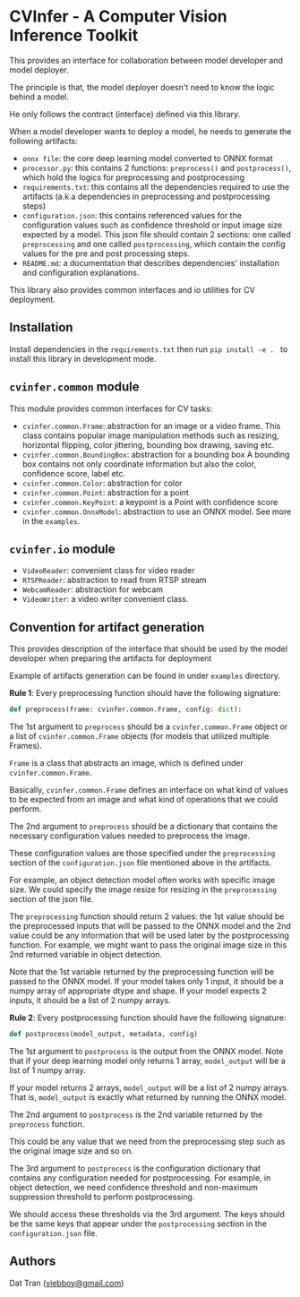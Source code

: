# CVInfer - A Computer Vision Inference Toolkit 

This provides an interface for collaboration between model developer and model deployer.

The principle is that, the model deployer doesn't need to know the logic behind a model.

He only follows the contract (interface) defined via this library. 

When a model developer wants to deploy a model, he needs to generate the following artifacts:

- `onnx file`: the core deep learning model converted to ONNX format
- `processor.py`: this contains 2 functions: `preprocess()` and `postprocess()`, which hold the logics for preprocessing and postprocessing 
- `requirements.txt`:  this contains all the dependencies required to use the artifacts (a.k.a dependencies in preprocessing and postprocessing steps)
- `configuration.json`: this contains referenced values for the configuration values such as confidence threshold or input image size expected by a model.
This json file should contain 2 sections: one called `preprocessing` and one called `postprocessing`, which contain the config values for the pre and post processing steps. 
- `README.md`: a documentation that describes dependencies' installation and configuration explanations. 


This library also provides common interfaces and io utilities for CV deployment.

## Installation

Install dependencies in the `requirements.txt` then run `pip install -e . ` to install this library in development mode.


## `cvinfer.common` module

This module provides common interfaces for CV tasks:

- `cvinfer.common.Frame`: abstraction for an image or a video frame.
  This class contains popular image manipulation methods such as resizing, horizontal flipping, color jittering, bounding box drawing, saving etc.
- `cvinfer.common.BoundingBox`: abstraction for a bounding box
  A bounding box contains not only coordinate information but also the color, confidence score, label etc. 
- `cvinfer.common.Color`: abstraction for color
- `cvinfer.common.Point`: abstraction for a point
- `cvinfer.common.KeyPoint`: a keypoint is a Point with confidence score
- `cvinfer.common.OnnxModel`: abstraction to use an ONNX model. See more in the `examples`. 

## `cvinfer.io` module

- `VideoReader`: convenient class for video reader
- `RTSPReader`: abstraction to read from RTSP stream
- `WebcamReader`: abstraction for webcam
- `VideoWriter`: a video writer convenient class.


## Convention for artifact generation 
This provides description of the interface that should be used by the model developer when preparing the artifacts for deployment

Example of artifacts generation can be found in under `examples` directory.

**Rule 1**: Every preprocessing function should have the following signature:

```python
def preprocess(frame: cvinfer.common.Frame, config: dict):
```

The 1st argument to `preprocess` should be a `cvinfer.common.Frame` object or a list of `cvinfer.common.Frame` objects (for models that utilized multiple Frames). 

`Frame` is a class that abstracts an image, which is defined under `cvinfer.common.Frame`.  

Basically, `cvinfer.common.Frame` defines an interface on what kind of values to be expected from an image and what kind of operations that we could perform. 

The 2nd argument to `preprocess` should be a dictionary that contains the necessary configuration values needed to preprocess the image. 

These configuration values are those specified under the `preprocessing` section of the `configuration.json` file mentioned above in the artifacts. 

For example, an object detection model often works with specific image size. We could specify the image resize for resizing in the `preprocessing` section of the json file. 

The `preprocessing` function should return 2 values: the 1st value should be the preprocessed inputs that will be passed to the ONNX model and the 2nd value could be any information that will be used later by the postprocessing function. For example, we might want to pass the original image size in this 2nd returned variable in object detection. 

Note that the 1st variable returned by the preprocessing function will be passed to the ONNX model. If your model takes only 1 input, it should be a numpy array of appropriate dtype and shape. If your model expects 2 inputs, it should be a list of 2 numpy arrays. 

**Rule 2**: Every postprocessing function should have the following signature:

```python
def postprocess(model_output, metadata, config)
```

The 1st argument to `postprocess` is the output from the ONNX model. Note that if your deep learning model only returns 1 array, `model_output` will be a list of 1 numpy array. 

If your model returns 2 arrays, `model_output` will be a list of 2 numpy arrays. That is, `model_output` is exactly what returned by running the ONNX model. 

The 2nd argument to `postprocess` is the 2nd variable returned by the `preprocess` function. 

This could be any value that we need from the preprocessing step such as the original image size and so on. 

The 3rd argument to `postprocess` is the configuration dictionary that contains any configuration needed for postprocessing. For example, in object detection, we need confidence threshold and non-maximum suppression threshold to perform postprocessing. 

We should access these thresholds via the 3rd argument. The keys should be the same keys that appear under the `postprocessing` section in the `configuration.json` file.


## Authors
Dat Tran (viebboy@gmail.com)
